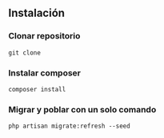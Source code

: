 ## Instalación

### Clonar repositorio
`git clone`
### Instalar composer
`composer install`
### Migrar y poblar con un solo comando
`php artisan migrate:refresh --seed`


